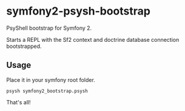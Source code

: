 # symfony2-psysh-bootstrap

PsyShell bootstrap for Symfony 2.

Starts a REPL with the Sf2 context and doctrine database connection bootstrapped.

## Usage

Place it in your symfony root folder.

    psysh symfony2_bootstrap.psysh

That's all!
